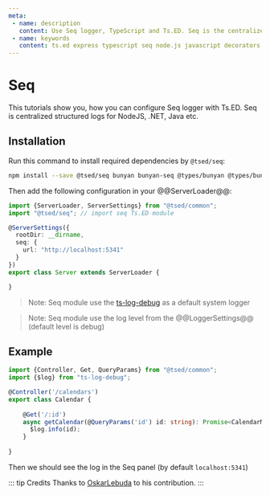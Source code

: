 ```yaml
---
meta:
 - name: description
   content: Use Seq logger, TypeScript and Ts.ED. Seq is the centralized structured logs for NodeJS, .NET, Java etc.
 - name: keywords
   content: ts.ed express typescript seq node.js javascript decorators
---
```

# Seq

<Banner src="https://blog.datalust.co/content/images/2018/09/Seq-380px-1.png" href="https://datalust.co/seq" :height="128" />

This tutorials show you, how you can configure Seq logger with Ts.ED. Seq is centralized structured logs for NodeJS, .NET, Java etc.

## Installation

Run this command to install required dependencies by `@tsed/seq`:

```bash
npm install --save @tsed/seq bunyan bunyan-seq @types/bunyan @types/bunyan-seq
```

Then add the following configuration in your @@ServerLoader@@:

```typescript
import {ServerLoader, ServerSettings} from "@tsed/common";
import "@tsed/seq"; // import seq Ts.ED module

@ServerSettings({
  rootDir: __dirname,
  seq: {
    url: "http://localhost:5341"
  }
})
export class Server extends ServerLoader {

}
```
> Note: Seq module use the [ts-log-debug](https://github.com/TypedProject/ts-log-debug) as a default system logger

> Note: Seq module use the log level from the @@LoggerSettings@@ (default level is debug)

## Example

```typescript
import {Controller, Get, QueryParams} from "@tsed/common";
import {$log} from "ts-log-debug";

@Controller('/calendars')
export class Calendar {
    
    @Get('/:id')
    async getCalendar(@QueryParams('id') id: string): Promise<CalendarModel> {
      $log.info(id);
    }
   
}
```

Then we should see the log in the Seq panel (by default `localhost:5341`)

::: tip Credits
Thanks to [OskarLebuda](https://github.com/OskarLebuda) to his contribution.
:::
